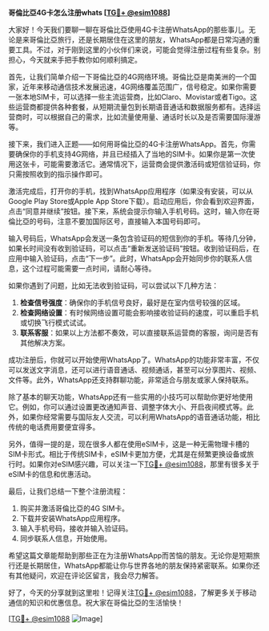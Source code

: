 **哥倫比亞4G卡怎么注册whats [[TG💪+ @esim1088](https://t.me/s/esim1088)]**

大家好！今天我们要聊一聊在哥倫比亞使用4G卡注册WhatsApp的那些事儿。无论是来哥倫比亞旅行，还是长期居住在这里的朋友，WhatsApp都是日常沟通的重要工具。不过，对于刚到这里的小伙伴们来说，可能会觉得注册过程有些复杂。别担心，今天就来手把手教你如何顺利搞定。

首先，让我们简单介绍一下哥倫比亞的4G网络环境。哥倫比亞是南美洲的一个国家，近年来移动通信技术发展迅速，4G网络覆盖范围广，信号稳定。如果你需要一张本地SIM卡，可以选择一些主流运营商，比如Claro、Movistar或者Tigo。这些运营商都提供各种套餐，从短期流量包到长期语音通话和数据服务都有。选择运营商时，可以根据自己的需求，比如流量使用量、通话时长以及是否需要国际漫游等。

接下来，我们进入正题——如何用哥倫比亞的4G卡注册WhatsApp。首先，你需要确保你的手机支持4G网络，并且已经插入了当地的SIM卡。如果你是第一次使用这张卡，可能需要激活它。通常情况下，运营商会提供激活码或短信验证码，你只需按照收到的指示操作即可。

激活完成后，打开你的手机，找到WhatsApp应用程序（如果没有安装，可以从Google Play Store或Apple App Store下载）。启动应用后，你会看到欢迎界面，点击“同意并继续”按钮。接下来，系统会提示你输入手机号码。这时，输入你在哥倫比亞的号码，注意不要加国际区号，直接输入本国号码即可。

输入号码后，WhatsApp会发送一条包含验证码的短信到你的手机。等待几分钟，如果长时间没有收到验证码，可以点击“重新发送验证码”按钮。收到验证码后，在应用中输入验证码，点击“下一步”。此时，WhatsApp会开始同步你的联系人信息，这个过程可能需要一点时间，请耐心等待。

如果你遇到了问题，比如无法收到验证码，可以尝试以下几种方法：

1. **检查信号强度**：确保你的手机信号良好，最好是在室内信号较强的区域。
2. **检查网络设置**：有时候网络设置可能会影响接收验证码的速度，可以重启手机或切换飞行模式试试。
3. **联系客服**：如果以上方法都不奏效，可以直接联系运营商的客服，询问是否有其他解决方案。

成功注册后，你就可以开始使用WhatsApp了。WhatsApp的功能非常丰富，不仅可以发送文字消息，还可以进行语音通话、视频通话，甚至可以分享图片、视频、文件等。此外，WhatsApp还支持群聊功能，非常适合与朋友或家人保持联系。

除了基本的聊天功能，WhatsApp还有一些实用的小技巧可以帮助你更好地使用它。例如，你可以通过设置更改通知声音、调整字体大小、开启夜间模式等。此外，如果你经常需要与国际友人交流，可以利用WhatsApp的语音通话功能，相比传统的电话费用要便宜得多。

另外，值得一提的是，现在很多人都在使用eSIM卡，这是一种无需物理卡槽的SIM卡形式。相比于传统SIM卡，eSIM卡更加方便，尤其是在频繁更换设备或旅行时。如果你对eSIM感兴趣，可以关注一下[TG💪+ @esim1088](https://t.me/s/esim1088)，那里有很多关于eSIM卡的信息和优惠活动。

最后，让我们总结一下整个注册流程：
1. 购买并激活哥倫比亞的4G SIM卡。
2. 下载并安装WhatsApp应用程序。
3. 输入手机号码，接收并输入验证码。
4. 同步联系人信息，开始使用。

希望这篇文章能帮助到那些正在为注册WhatsApp而苦恼的朋友。无论你是短期旅行还是长期居住，WhatsApp都能让你与世界各地的朋友保持紧密联系。如果你还有其他疑问，欢迎在评论区留言，我会尽力解答。

好了，今天的分享就到这里啦！记得关注[TG💪+ @esim1088](https://t.me/s/esim1088)，了解更多关于移动通信的知识和优惠信息。祝大家在哥倫比亞的生活愉快！

[[TG💪+ @esim1088](https://t.me/s/esim1088) ![Image](https://i.postimg.cc/4NQfJmqS/Snipaste-2025-05-13-00-14-12.png)]